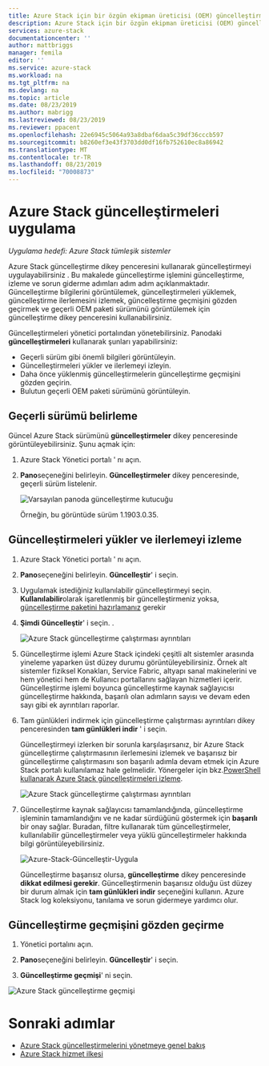 ```yaml
---
title: Azure Stack için bir özgün ekipman üreticisi (OEM) güncelleştirmesi uygulayın | Microsoft Docs
description: Azure Stack için bir özgün ekipman üreticisi (OEM) güncelleştirmesi uygulamayı öğrenin.
services: azure-stack
documentationcenter: ''
author: mattbriggs
manager: femila
editor: ''
ms.service: azure-stack
ms.workload: na
ms.tgt_pltfrm: na
ms.devlang: na
ms.topic: article
ms.date: 08/23/2019
ms.author: mabrigg
ms.lastreviewed: 08/23/2019
ms.reviewer: ppacent
ms.openlocfilehash: 22e6945c5064a93a8dbaf6daa5c39df36cccb597
ms.sourcegitcommit: b8260ef3e43f3703dd0df16fb752610ec8a86942
ms.translationtype: MT
ms.contentlocale: tr-TR
ms.lasthandoff: 08/23/2019
ms.locfileid: "70008873"
---
```

# <a name="apply-updates-in-azure-stack"></a>Azure Stack güncelleştirmeleri uygulama

*Uygulama hedefi: Azure Stack tümleşik sistemler*

Azure Stack güncelleştirme dikey penceresini kullanarak güncelleştirmeyi uygulayabilirsiniz . Bu makalede güncelleştirme işlemini güncelleştirme, izleme ve sorun giderme adımları adım adım açıklanmaktadır. Güncelleştirme bilgilerini görüntülemek, güncelleştirmeleri yüklemek, güncelleştirme ilerlemesini izlemek, güncelleştirme geçmişini gözden geçirmek ve geçerli OEM paketi sürümünü görüntülemek için güncelleştirme dikey penceresini kullanabilirsiniz.

Güncelleştirmeleri yönetici portalından yönetebilirsiniz. Panodaki **güncelleştirmeleri** kullanarak şunları yapabilirsiniz:

-   Geçerli sürüm gibi önemli bilgileri görüntüleyin.
-   Güncelleştirmeleri yükler ve ilerlemeyi izleyin.
-   Daha önce yüklenmiş güncelleştirmelerin güncelleştirme geçmişini gözden geçirin.
-   Bulutun geçerli OEM paketi sürümünü görüntüleyin.

## <a name="determine-the-current-version"></a>Geçerli sürümü belirleme

Güncel Azure Stack sürümünü **güncelleştirmeler** dikey penceresinde görüntüleyebilirsiniz. Şunu açmak için:

1.  Azure Stack Yönetici portalı ' nı açın.

2.  **Pano**seçeneğini belirleyin. **Güncelleştirmeler** dikey penceresinde, geçerli sürüm listelenir.

    ![Varsayılan panoda güncelleştirme kutucuğu](./media/azure-stack-update-apply/image1.png)

    Örneğin, bu görüntüde sürüm 1.1903.0.35.

## <a name="install-updates-and-monitor-progress"></a>Güncelleştirmeleri yükler ve ilerlemeyi izleme

1.  Azure Stack Yönetici portalı ' nı açın.

2.  **Pano**seçeneğini belirleyin. **Güncelleştir**' i seçin.

3.  Uygulamak istediğiniz kullanılabilir güncelleştirmeyi seçin. **Kullanılabilir**olarak işaretlenmiş bir güncelleştirmeniz yoksa, [güncelleştirme paketini hazırlamanız](azure-stack-update-prepare-package.md) gerekir

4.  **Şimdi Güncelleştir**' i seçin. .

    ![Azure Stack güncelleştirme çalıştırması ayrıntıları](./media/azure-stack-update-apply/image2.png)

5.  Güncelleştirme işlemi Azure Stack içindeki çeşitli alt sistemler arasında yineleme yaparken üst düzey durumu görüntüleyebilirsiniz. Örnek alt sistemler fiziksel Konakları, Service Fabric, altyapı sanal makinelerini ve hem yönetici hem de Kullanıcı portallarını sağlayan hizmetleri içerir. Güncelleştirme işlemi boyunca güncelleştirme kaynak sağlayıcısı güncelleştirme hakkında, başarılı olan adımların sayısı ve devam eden sayı gibi ek ayrıntıları raporlar.

6.  Tam günlükleri indirmek için güncelleştirme çalıştırması ayrıntıları dikey penceresinden **tam günlükleri indir** ' i seçin.

    Güncelleştirmeyi izlerken bir sorunla karşılaşırsanız, bir Azure Stack güncelleştirme çalıştırmasının ilerlemesini izlemek ve başarısız bir [](https://docs.microsoft.com/azure-stack/operator/azure-stack-privileged-endpoint) güncelleştirme çalıştırmasını son başarılı adımla devam etmek için Azure Stack portalı kullanılamaz hale gelmelidir. Yönergeler için bkz.[PowerShell kullanarak Azure Stack güncelleştirmeleri izleme](azure-stack-update-monitor.md).

    ![Azure Stack güncelleştirme çalıştırması ayrıntıları](./media/azure-stack-update-apply/image3.png)

7.  Güncelleştirme kaynak sağlayıcısı tamamlandığında, güncelleştirme işleminin tamamlandığını ve ne kadar sürdüğünü göstermek için **başarılı** bir onay sağlar. Buradan, filtre kullanarak tüm güncelleştirmeler, kullanılabilir güncelleştirmeler veya yüklü güncelleştirmeler hakkında bilgi görüntüleyebilirsiniz.

    ![Azure-Stack-Güncelleştir-Uygula](./media/azure-stack-update-apply/image4.png)

    Güncelleştirme başarısız olursa, **güncelleştirme** dikey penceresinde **dikkat edilmesi gerekir**. Güncelleştirmenin başarısız olduğu üst düzey bir durum almak için **tam günlükleri indir** seçeneğini kullanın. Azure Stack log koleksiyonu, tanılama ve sorun gidermeye yardımcı olur.

## <a name="review-update-history"></a>Güncelleştirme geçmişini gözden geçirme

1.  Yönetici portalını açın.

2.  **Pano**seçeneğini belirleyin. **Güncelleştir**' i seçin.

3.  **Güncelleştirme geçmişi**' ni seçin.

![Azure Stack güncelleştirme geçmişi](./media/azure-stack-update-apply/image7.png)

# <a name="next-steps"></a>Sonraki adımlar

-   [Azure Stack güncelleştirmelerini yönetmeye genel bakış](https://docs.microsoft.com/azure-stack/operator/azure-stack-updates)  
-   [Azure Stack hizmet ilkesi](https://docs.microsoft.com/azure-stack/operator/azure-stack-servicing-policy)  

